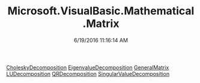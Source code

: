 ﻿---
title: Microsoft.VisualBasic.Mathematical.Matrix
date: 6/19/2016 11:16:14 AM
---

[CholeskyDecomposition](T-Microsoft.VisualBasic.Mathematical.Matrix.CholeskyDecomposition.html)
[EigenvalueDecomposition](T-Microsoft.VisualBasic.Mathematical.Matrix.EigenvalueDecomposition.html)
[GeneralMatrix](T-Microsoft.VisualBasic.Mathematical.Matrix.GeneralMatrix.html)
[LUDecomposition](T-Microsoft.VisualBasic.Mathematical.Matrix.LUDecomposition.html)
[QRDecomposition](T-Microsoft.VisualBasic.Mathematical.Matrix.QRDecomposition.html)
[SingularValueDecomposition](T-Microsoft.VisualBasic.Mathematical.Matrix.SingularValueDecomposition.html)
